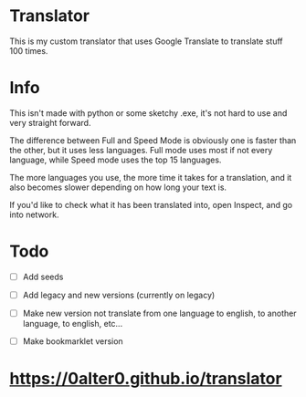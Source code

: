# Translator
This is my custom translator that uses Google Translate to translate stuff 100 times.

# Info
This isn't made with python or some sketchy .exe, it's not hard to use and very straight forward.

The difference between Full and Speed Mode is obviously one is faster than the other, but it uses less languages. Full mode uses most if not every language, while Speed mode uses the top 15 languages.

The more languages you use, the more time it takes for a translation, and it also becomes slower depending on how long your text is.

If you'd like to check what it has been translated into, open Inspect, and go into network.

# Todo

- [ ] Add seeds 
- [ ] Add legacy and new versions (currently on legacy) 
- [ ] Make new version not translate from one language to english, to another language, to english, etc... 
- [ ] Make bookmarklet version  


# https://0alter0.github.io/translator
